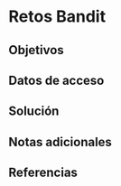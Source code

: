 # Retos Bandit

## Objetivos

## Datos de acceso

## Solución

## Notas adicionales

## Referencias

